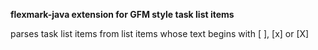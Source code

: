 **flexmark-java extension for GFM style task list items**

parses task list items from list items whose text begins with \[ \], \[x\] or \[X\]

